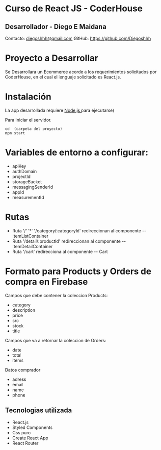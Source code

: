 # Curso de React JS - CoderHouse


## Desarrollador - Diego E Maidana 

Contacto: diegoshhh@gmail.com
GitHub: https://github.com/Diegoshhh

# Proyecto a Desarrollar

Se Desarrollara un Ecommerce acorde a los requerimientos solicitados por CoderHouse, en el cual 
el lenguaje solicitado es React.js. 

# Instalación
La app desarrollada requiere [ Node.js ](https://nodejs.org/) para ejecutarse)

Para iniciar el servidor.

```
cd  (carpeta del proyecto) 
npm start
```

# Variables de entorno a configurar:
* apiKey
* authDomain
* projectId
* storageBucket
* messagingSenderId
* appId
* measurementId

# Rutas

- Ruta '/'    '*'   '/category/:categoryId' redireccionan al componente -- ItemListContainer
- Ruta '/detail/:productId' redireccionan al componente -- ItemDetailContainer
- Ruta '/cart' redirecciona al componente -- Cart

# Formato para Products y Orders de compra en Firebase
Campos que debe contener la coleccion Products:
* category
* description
* price
* src
* stock
* title

Campos que va a retornar la coleccion de Orders:
* date
* total
* items

Datos comprador
* adress
* email
* name
* phone

## Tecnologias utilizada

* React.js
* Styled Components
* Css puro
* Create React App
* React Router


